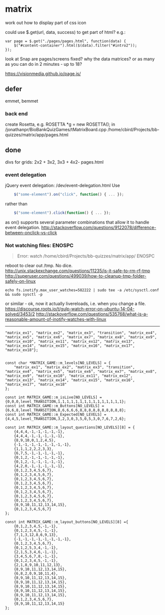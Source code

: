 # matrix

work out how to display part of css icon


could use $.get(url, data, success) to get part of html? e.g.:

    var page = $.get("./pages/pages.html", function(data) {
        $("#content-container").html($(data).filter("#intro2"));
    });

look at Snap
are pages/screens fixed? why the data matrices?
or as many as you can do in 2 minutes - up to 18?

https://visionmedia.github.io/page.js/

## defer

emmet, bemmet

### back end

create Rosetta, e.g. ROSETTA *g = new ROSETTA(); in /jonathanpr/BioBankQuizGames/tMatrixBoard.cpp
/home/cbird/Projects/bb-quizzes/matrix/app/pages.html

## done

divs for grids: 2x2 + 3x2,  3x3 + 4x2- pages.html

### event delegation

jQuery event delegation: /dev/event-delegation.html
Use 

```js
    $("some-element").on("click", function() { ... });
```

rather than 

```js
    $("some-element").click(function() { ... });
```

as on() supports several parameter combinations that allow it to handle event delegation.
http://stackoverflow.com/questions/9122078/difference-between-onclick-vs-click

### Not watching files: ENOSPC

>Error: watch /home/cbird/Projects/bb-quizzes/matrix/app/ ENOSPC

reboot to clear out /tmp. No dice.
http://unix.stackexchange.com/questions/11235/is-it-safe-to-rm-rf-tmp
http://superuser.com/questions/499039/how-to-cleanup-tmp-folder-safely-on-linux

    echo fs.inotify.max_user_watches=582222 | sudo tee -a /etc/sysctl.conf && sudo sysctl -p

or similar - ok, now it actually livereloads, i.e. when you change a file.
https://discourse.roots.io/t/gulp-watch-error-on-ubuntu-14-04-solved/3453/2
http://stackoverflow.com/questions/535768/what-is-a-reasonable-amount-of-inotify-watches-with-linux

---

    "matrix_ex1", "matrix_ex2", "matrix_ex3", "transition", "matrix_ex4", "matrix_ex5", "matrix_ex6", "matrix_ex7", "matrix_ex8", "matrix_ex9", "matrix_ex10", "matrix_ex11", "matrix_ex12", "matrix_ex13", "matrix_ex14", "matrix_ex15", "matrix_ex16", "matrix_ex17", "matrix_ex18"};


    const char *MATRIX_GAME::m_levels[NO_LEVELS] = {
        "matrix_ex1", "matrix_ex2", "matrix_ex3", "transition", "matrix_ex4", "matrix_ex5", "matrix_ex6", "matrix_ex7", "matrix_ex8", "matrix_ex9", "matrix_ex10", "matrix_ex11", "matrix_ex12", "matrix_ex13", "matrix_ex14", "matrix_ex15", "matrix_ex16", "matrix_ex17", "matrix_ex18"
    };

    const int MATRIX_GAME::m_isLive[NO_LEVELS] = {0,0,0,level_TRANSITION,1,1,1,1,1,1,1,1,1,1,1,1,1,1,1};
    const int MATRIX_GAME::m_Buttons[NO_LEVELS] = {6,6,8,level_TRANSITION,8,6,6,6,6,8,8,8,8,8,8,8,8,8,8};
    const int MATRIX_GAME::m_Expected[NO_LEVELS] ={4,4,5,level_TRANSITION,3,2,3,0,3,5,0,5,3,0,7,6,7,2,6};

    const int MATRIX_GAME::m_layout_questions[NO_LEVELS][8] = {
        {4,4,4,-1,-1,-1,-1,-1},
        {4,4,4,-1,-1,-1,-1,-1},
        {8,9,10,0,1,2,4,5},
        {-1,-1,-1,-1,-1,-1,-1,-1},
        {1,1,1,2,2,2,3,3},
        {6,7,5,-1,-1,-1,-1,-1},
        {0,1,2,-1,-1,-1,-1,-1},
        {0,1,2,-1,-1,-1,-1,-1},
        {4,2,0,-1,-1,-1,-1,-1},
        {0,1,2,3,4,5,6,7},
        {0,1,2,3,4,5,6,7},
        {0,1,2,3,4,5,6,7},
        {0,1,2,3,4,5,6,7},
        {0,1,2,3,4,5,6,7},
        {0,1,2,3,4,5,6,7},
        {0,1,2,3,4,5,6,7},
        {0,1,2,3,4,5,6,7},
        {8,9,10,11,12,13,14,15},
        {0,1,2,3,4,5,6,7}
    };

    const int MATRIX_GAME::m_layout_buttons[NO_LEVELS][8] ={
        {0,1,2,3,4,5,-1,-1},
        {0,1,2,3,4,5,-1,-1},
        {7,1,3,12,8,6,9,13},
        {-1,-1,-1,-1,-1,-1,-1,-1},
        {0,1,2,3,4,5,6,7},
        {0,1,2,5,3,4,-1,-1},
        {2,1,5,3,4,6,-1,-1},
        {3,4,5,6,7,8,-1,-1},
        {0,1,2,3,4,5,-1,-1},
        {2,1,8,9,10,11,12,13},
        {8,9,10,11,12,13,14,15},
        {6,8,2,0,9,10,11,4},
        {8,9,10,11,12,13,14,15},
        {8,9,10,11,12,13,14,15},
        {8,9,10,11,12,13,14,15},
        {8,9,10,11,12,13,14,15},
        {8,9,10,11,12,13,14,15},
        {0,1,2,3,4,5,6,7},
        {8,9,10,11,12,13,14,15}
    };
